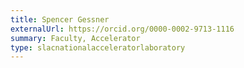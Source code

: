 ```yaml
---
title: Spencer Gessner
externalUrl: https://orcid.org/0000-0002-9713-1116
summary: Faculty, Accelerator
type: slacnationalacceleratorlaboratory
---
```

